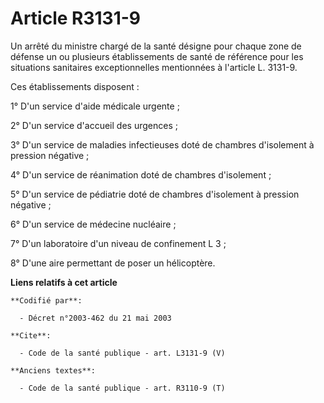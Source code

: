 # Article R3131-9

Un arrêté du ministre chargé de la santé désigne pour chaque zone de défense un ou plusieurs établissements de santé de
référence pour les situations sanitaires exceptionnelles mentionnées à l'article L. 3131-9. 

Ces établissements disposent : 

1° D'un service d'aide médicale urgente ; 

2° D'un service d'accueil des urgences ; 

3° D'un service de maladies infectieuses doté de chambres d'isolement à pression négative ; 

4° D'un service de réanimation doté de chambres d'isolement ; 

5° D'un service de pédiatrie doté de chambres d'isolement à pression négative ; 

6° D'un service de médecine nucléaire ; 

7° D'un laboratoire d'un niveau de confinement L 3 ; 

8° D'une aire permettant de poser un hélicoptère.

**Liens relatifs à cet article**

	**Codifié par**:

	  - Décret n°2003-462 du 21 mai 2003

	**Cite**:

	  - Code de la santé publique - art. L3131-9 (V)

	**Anciens textes**:

	  - Code de la santé publique - art. R3110-9 (T)
